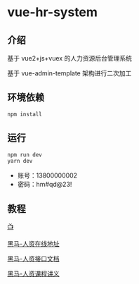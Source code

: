 # vue-hr-system

## 介绍

基于 vue2+js+vuex 的人力资源后台管理系统

基于 vue-admin-template 架构进行二次加工

## 环境依赖

```bash
npm install
```

## 运行

```bash
npm run dev
yarn dev
```

- 账号：13800000002
- 密码：hm#qd@23!

## 教程

[📺](https://www.bilibili.com/video/BV1Te411X7Wz/?spm_id_from=333.1007.top_right_bar_window_custom_collection.content.click)

[黑马-人资在线地址](https://heimahr.itheima.net/login)

[黑马-人资接口文档](https://apifox.com/apidoc/shared-e2644216-aad4-4529-a630-78f0631ab076)

[黑马-人资课程讲义](https://www.yuque.com/shuiruohanyu/agxcua)

